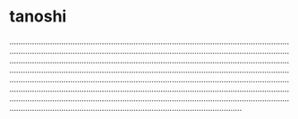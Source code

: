 # tanoshi

...........................................................................................................................................................................................................................................................................................................................................................................................................................................................................................................................................................................................................................................................................................................................................................................................................................................................................................................................................................................................................